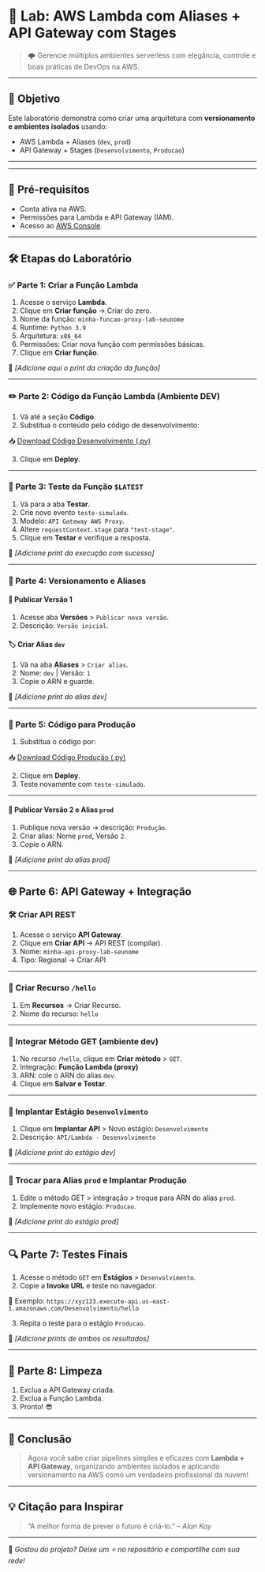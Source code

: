# 🧪 Lab: AWS Lambda com Aliases + API Gateway com Stages

> 🌩️ Gerencie múltiplos ambientes serverless com elegância, controle e boas práticas de DevOps na AWS.

---

## 🎯 Objetivo

Este laboratório demonstra como criar uma arquitetura com **versionamento e ambientes isolados** usando:

- AWS Lambda + Aliases (`dev`, `prod`)
- API Gateway + Stages (`Desenvolvimento`, `Producao`)

---

---

## 🧰 Pré-requisitos

- Conta ativa na AWS.
- Permissões para Lambda e API Gateway (IAM).
- Acesso ao [AWS Console](https://console.aws.amazon.com/).

---

## 🛠️ Etapas do Laboratório

### ✅ Parte 1: Criar a Função Lambda

1. Acesse o serviço **Lambda**.
2. Clique em **Criar função** → Criar do zero.
3. Nome da função: `minha-funcao-proxy-lab-seunome`
4. Runtime: `Python 3.9`
5. Arquitetura: `x86_64`
6. Permissões: Criar nova função com permissões básicas.
7. Clique em **Criar função**.

📸 *[Adicione aqui o print da criação da função]*

---

### ✏️ Parte 2: Código da Função Lambda (Ambiente DEV)

1. Vá até a seção **Código**.
2. Substitua o conteúdo pelo código de desenvolvimento:

📥 [Download Código Desenvolvimento (.py)](https://bkt-lab-turmas.s3.us-east-1.amazonaws.com/C%C3%B3d.+py+do+ambiente+de+DESENVOLVIMENTO.txt)

3. Clique em **Deploy**.

---

### 🧪 Parte 3: Teste da Função `$LATEST`

1. Vá para a aba **Testar**.
2. Crie novo evento `teste-simulado`.
3. Modelo: `API Gateway AWS Proxy`.
4. Altere `requestContext.stage` para `"test-stage"`.
5. Clique em **Testar** e verifique a resposta.

📸 *[Adicione print da execução com sucesso]*

---

### 🧬 Parte 4: Versionamento e Aliases

#### 📌 Publicar Versão 1

1. Acesse aba **Versões** > `Publicar nova versão`.
2. Descrição: `Versão inicial`.

#### 🏷️ Criar Alias `dev`

1. Vá na aba **Aliases** > `Criar alias`.
2. Nome: `dev` | Versão: `1`
3. Copie o ARN e guarde.

📸 *[Adicione print do alias dev]*

---

### 🔁 Parte 5: Código para Produção

1. Substitua o código por:

📥 [Download Código Produção (.py)](https://bkt-lab-turmas.s3.us-east-1.amazonaws.com/C%C3%B3d.+py+do+ambiente+de+PRODU%C3%87%C3%83O.txt)

2. Clique em **Deploy**.
3. Teste novamente com `teste-simulado`.

---

#### 📌 Publicar Versão 2 e Alias `prod`

1. Publique nova versão → descrição: `Produção`.
2. Criar alias: Nome `prod`, Versão `2`.
3. Copie o ARN.

📸 *[Adicione print do alias prod]*

---

## 🌐 Parte 6: API Gateway + Integração

### 🛠️ Criar API REST

1. Acesse o serviço **API Gateway**.
2. Clique em **Criar API** → API REST (compilar).
3. Nome: `minha-api-proxy-lab-seunome`
4. Tipo: Regional → Criar API

---

### 📍 Criar Recurso `/hello`

1. Em **Recursos** → Criar Recurso.
2. Nome do recurso: `hello`

---

### 🔗 Integrar Método GET (ambiente dev)

1. No recurso `/hello`, clique em **Criar método** > `GET`.
2. Integração: **Função Lambda (proxy)**
3. ARN: cole o ARN do alias `dev`.
4. Clique em **Salvar e Testar**.

---

### 🚀 Implantar Estágio `Desenvolvimento`

1. Clique em **Implantar API** > Novo estágio: `Desenvolvimento`
2. Descrição: `API/Lambda - Desenvolvimento`

📸 *[Adicione print do estágio dev]*

---

### 🔁 Trocar para Alias `prod` e Implantar Produção

1. Edite o método GET > integração > troque para ARN do alias `prod`.
2. Implemente novo estágio: `Producao`.

📸 *[Adicione print do estágio prod]*

---

## 🔍 Parte 7: Testes Finais

1. Acesse o método `GET` em **Estágios** > `Desenvolvimento`.
2. Copie a **Invoke URL** e teste no navegador.

🔗 Exemplo: `https://xyz123.execute-api.us-east-1.amazonaws.com/Desenvolvimento/hello`

3. Repita o teste para o estágio `Producao`.

📸 *[Adicione prints de ambos os resultados]*

---

## 🧹 Parte 8: Limpeza

1. Exclua a API Gateway criada.
2. Exclua a Função Lambda.
3. Pronto! 😎

---

## 💬 Conclusão

> Agora você sabe criar pipelines simples e eficazes com **Lambda + API Gateway**, organizando ambientes isolados e aplicando versionamento na AWS como um verdadeiro profissional da nuvem!

---

## 💡 Citação para Inspirar

> “A melhor forma de prever o futuro é criá-lo.” – *Alan Kay*

---

📌 _Gostou do projeto? Deixe um ⭐ no repositório e compartilhe com sua rede!_

